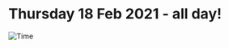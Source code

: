 # Thursday 18 Feb 2021 - all day!
![Time](https://github.com/rich-ctm/today/workflows/Time/badge.svg)
